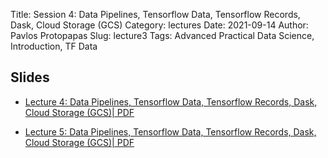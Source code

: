 Title: Session 4: Data Pipelines, Tensorflow Data, Tensorflow Records, Dask, Cloud Storage (GCS)
Category: lectures
Date: 2021-09-14
Author: Pavlos Protopapas
Slug: lecture3
Tags: Advanced Practical Data Science, Introduction, TF Data 

## Slides


- [Lecture 4: Data Pipelines, Tensorflow Data, Tensorflow Records, Dask, Cloud Storage (GCS)| PDF]({attach}presentation/lecture4.pdf) 

- [Lecture 5: Data Pipelines, Tensorflow Data, Tensorflow Records, Dask, Cloud Storage (GCS)| PDF]({attach}presentation/lecture5.pdf) 


